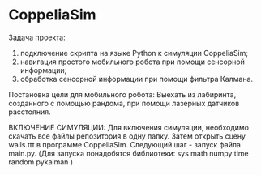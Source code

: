 # CoppeliaSim
Задача проекта: 
  1) подключение скрипта на языке Python к симуляции CoppeliaSim;
  2) навигация простого мобильного робота при помощи сенсорной информации;
  3) обработка сенсорной информации при помощи фильтра Калмана.
  
Постановка цели для мобильного робота: Выехать из лабиринта, созданного с помощью рандома, при помощи лазерных датчиков расстояния.

ВКЛЮЧЕНИЕ СИМУЛЯЦИИ:
Для включения симуляции, необходимо скачать все файлы репозитория в одну папку. 
Затем открыть сцену walls.ttt в программе CoppeliaSim. 
Следующий шаг - запуск файла main.py. 
(Для запуска понадобятся библиотеки: 
  sys
  math
  numpy
  time
  random
  pykalman
)
